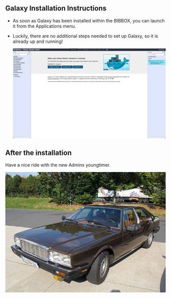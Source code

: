 ## Galaxy Installation Instructions 

* As soon as Galaxy has been installed within the BIBBOX, you can launch it from the Applications menu.

* Luckily, there are no additional steps needed to set up Galaxy, so it is already up and running!

    ![1](assets/install-screen-01.jpg)


## After the installation

Have a nice ride with the new Admins youngtimer.

![FINAL](assets/install-screen-final.jpg)
